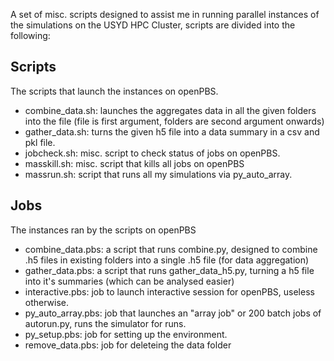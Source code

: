 A set of misc. scripts designed to assist me in running parallel instances of the simulations on the USYD HPC Cluster, scripts are divided into the following:

## Scripts
The scripts that launch the instances on openPBS.
* combine_data.sh: launches the aggregates data in all the given folders into the file (file is first argument, folders are second argument onwards)
* gather_data.sh: turns the given h5 file into a data summary in a csv and pkl file.
* jobcheck.sh: misc. script to check status of jobs on openPBS.
* masskill.sh: misc. script that kills all jobs on openPBS 
* massrun.sh: script that runs all my simulations via py_auto_array.

## Jobs
The instances ran by the scripts on openPBS
* combine_data.pbs: a script that runs combine.py, designed to combine .h5 files in existing folders into a single .h5 file (for data aggregation)
* gather_data.pbs: a script that runs gather_data_h5.py, turning a h5 file into it's summaries (which can be analysed easier)
* interactive.pbs: job to launch interactive session for openPBS, useless otherwise.
* py_auto_array.pbs: job that launches an "array job" or 200 batch jobs of autorun.py, runs the simulator for runs.
* py_setup.pbs: job for setting up the environment.
* remove_data.pbs: job for deleteing the data folder

